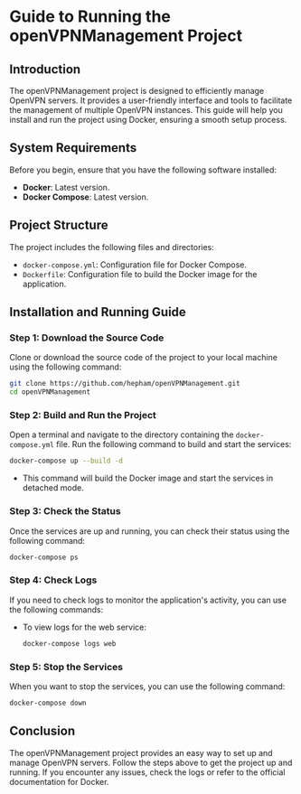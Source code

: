 # Guide to Running the openVPNManagement Project

## Introduction
The openVPNManagement project is designed to efficiently manage OpenVPN servers. It provides a user-friendly interface and tools to facilitate the management of multiple OpenVPN instances. This guide will help you install and run the project using Docker, ensuring a smooth setup process.

## System Requirements
Before you begin, ensure that you have the following software installed:
- **Docker**: Latest version.
- **Docker Compose**: Latest version.

## Project Structure
The project includes the following files and directories:
- `docker-compose.yml`: Configuration file for Docker Compose.
- `Dockerfile`: Configuration file to build the Docker image for the application.

## Installation and Running Guide

### Step 1: Download the Source Code
Clone or download the source code of the project to your local machine using the following command:

```bash
git clone https://github.com/hepham/openVPNManagement.git
cd openVPNManagement
```

### Step 2: Build and Run the Project
Open a terminal and navigate to the directory containing the `docker-compose.yml` file. Run the following command to build and start the services:

```bash
docker-compose up --build -d
```

- This command will build the Docker image and start the services in detached mode.

### Step 3: Check the Status
Once the services are up and running, you can check their status using the following command:

```bash
docker-compose ps
```

### Step 4: Check Logs
If you need to check logs to monitor the application's activity, you can use the following commands:

- To view logs for the web service:
  ```bash
  docker-compose logs web
  ```


### Step 5: Stop the Services
When you want to stop the services, you can use the following command:

```bash
docker-compose down
```

## Conclusion
The openVPNManagement project provides an easy way to set up and manage OpenVPN servers. Follow the steps above to get the project up and running. If you encounter any issues, check the logs or refer to the official documentation for Docker.